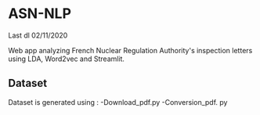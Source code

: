 <h1>ASN-NLP</h1>

Last dl 02/11/2020

Web app analyzing French Nuclear Regulation Authority's inspection letters using LDA, Word2vec and Streamlit. 

<h2>Dataset</h2>
Dataset is generated using :
-Download_pdf.py
-Conversion_pdf. py
